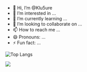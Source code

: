 - 👋 Hi, I’m @Klu5ure
- 👀 I’m interested in ...
- 🌱 I’m currently learning ...
- 💞️ I’m looking to collaborate on ...
- 📫 How to reach me ...
- 😄 Pronouns: ...
- ⚡ Fun fact: ...

![Top Langs](https://github-readme-stats.vercel.app/api/top-langs/?username=Klu5ure)

![](https://github-readme-stats.vercel.app/api?username=Klu5ure&show_icons=true&theme=transparent&hide=stars&count_private=true)



<!---
Klu5ure/Klu5ure is a ✨ special ✨ repository because its `README.md` (this file) appears on your GitHub profile.
You can click the Preview link to take a look at your changes.
--->
